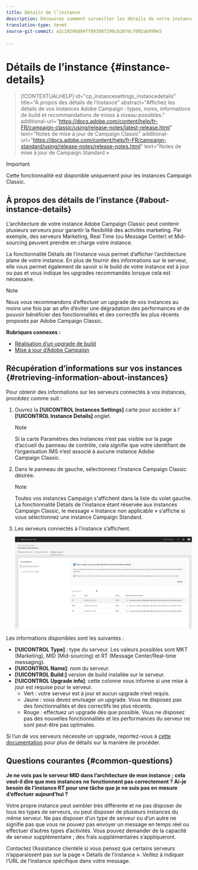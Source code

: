 ```yaml
---
title: Détails de l’instance
description: Découvrez comment surveiller les détails de votre instance dans le panneau de contrôle
translation-type: tm+mt
source-git-commit: a2c19296894ff893987290cb287dc7002ab999e5

---
```



# Détails de l’instance {#instance-details}

>[!CONTEXTUALHELP]
>id=&quot;cp_instancesettings_instancedetails&quot;
>title=&quot;À propos des détails de l’instance&quot;
>abstract=&quot;Affichez les détails de vos instances Adobe Campaign : types, noms, informations de build et recommandations de mises à niveau possibles.&quot;
>additional-url=&quot;https://docs.adobe.com/content/help/fr-FR/campaign-classic/using/release-notes/latest-release.html&quot; text=&quot;Notes de mise à jour de Campaign Classic&quot;
>additional-url=&quot;https://docs.adobe.com/content/help/fr-FR/campaign-standard/using/release-notes/release-notes.html&quot; text=&quot;Notes de mise à jour de Campaign Standard »

>[!IMPORTANT]
>
>Cette fonctionnalité est disponible uniquement pour les instances Campaign Classic.

## À propos des détails de l’instance {#about-instance-details}

L’architecture de votre instance Adobe Campaign Classic peut contenir plusieurs serveurs pour garantir la flexibilité des activités marketing. Par exemple, des serveurs Marketing, Real Time (ou Message Center) et Mid-sourcing peuvent prendre en charge votre instance.

La fonctionnalité Détails de l’instance vous permet d’afficher l’architecture plane de votre instance. En plus de fournir des informations sur le serveur, elle vous permet également de savoir si le build de votre instance est à jour ou pas et vous indique les upgrades recommandés lorsque cela est nécessaire.

>[!NOTE]
>
>Nous vous recommandons d’effectuer un upgrade de vos instances au moins une fois par an afin d’éviter une dégradation des performances et de pouvoir bénéficier des fonctionnalités et des correctifs les plus récents proposés par Adobe Campaign Classic.

**Rubriques connexes :**

* [Réalisation d’un upgrade de build](https://docs.campaign.adobe.com/doc/AC/getting_started/EN/buildUpgrade.html)
* [Mise à jour d’Adobe Campaign](https://docs.campaign.adobe.com/doc/AC/en/PRO_Updating_Adobe_Campaign_Introduction.html)

## Récupération d’informations sur vos instances {#retrieving-information-about-instances}

Pour obtenir des informations sur les serveurs connectés à vos instances, procédez comme suit :

1. Ouvrez la **[!UICONTROL Instances Settings]** carte pour accéder à l’ **[!UICONTROL Instance Details]** onglet.

   >[!NOTE]
   >
   >Si la carte Paramètres des instances n’est pas visible sur la page d’accueil du panneau de contrôle, cela signifie que votre identifiant de l’organisation IMS n’est associé à aucune instance Adobe Campaign Classic.

1. Dans le panneau de gauche, sélectionnez l’instance Campaign Classic désirée.

   >[!NOTE]
   >
   >Toutes vos instances Campaign s&#39;affichent dans la liste du volet gauche. La fonctionnalité Détails de l’instance étant réservée aux instances Campaign Classic, le message « Instance non applicable » s’affiche si vous sélectionnez une instance Campaign Standard.

1. Les serveurs connectés à l’instance s’affichent.

   ![](assets/instance_details.png)

Les informations disponibles sont les suivantes :

* **[!UICONTROL Type]** : type du serveur. Les valeurs possibles sont MKT (Marketing), MID (Mid-sourcing) et RT (Message Center/Real-time messaging).
* **[!UICONTROL Name]**: nom du serveur.
* **[!UICONTROL Build:]** version de build installée sur le serveur.
* **[!UICONTROL Upgrade info]**: cette colonne vous informe si une mise à jour est requise pour le serveur.
   * Vert : votre serveur est à jour et aucun upgrade n’est requis.
   * Jaune : vous devez envisager un upgrade. Vous ne disposez pas des fonctionnalités et des correctifs les plus récents.
   * Rouge : effectuez un upgrade dès que possible. Vous ne disposez pas des nouvelles fonctionnalités et les performances du serveur ne sont peut-être pas optimales.

Si l’un de vos serveurs nécessite un upgrade, reportez-vous à [cette documentation](https://docs.campaign.adobe.com/doc/AC/getting_started/EN/buildUpgrade.html) pour plus de détails sur la manière de procéder.

## Questions courantes {#common-questions}

**Je ne vois pas le serveur MID dans l’architecture de mon instance ; cela veut-il dire que mes instances ne fonctionnent pas correctement ? Ai-je besoin de l’instance RT pour une tâche que je ne suis pas en mesure d’effectuer aujourd’hui ?**

Votre propre instance peut sembler très différente et ne pas disposer de tous les types de serveurs, ou peut disposer de plusieurs instances du même serveur. Ne pas disposer d’un type de serveur ou d’un autre ne signifie pas que vous ne pouvez pas envoyer un message en temps réel ou effectuer d’autres types d’activités. Vous pouvez demander de la capacité de serveur supplémentaire ; des frais supplémentaires s’appliqueront.

Contactez l’Assistance clientèle si vous pensez que certains serveurs n’apparaissent pas sur la page « Détails de l’instance ». Veillez à indiquer l’URL de l’instance spécifique dans votre message.
